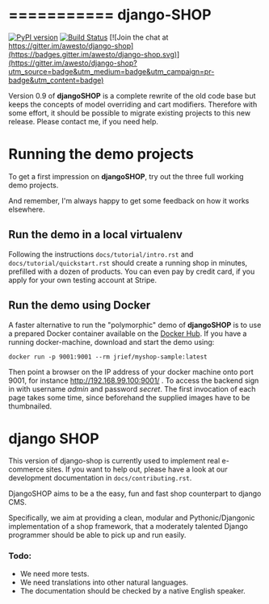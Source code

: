 ===========
django-SHOP
===========

[![PyPI version](https://img.shields.io/pypi/v/django-shop.svg)](https://https://pypi.python.org/pypi/django-shop)
[![Build Status](https://travis-ci.org/awesto/django-shop.svg)](https://travis-ci.org/awesto/django-shop)
[![Join the chat at https://gitter.im/awesto/django-shop](https://badges.gitter.im/awesto/django-shop.svg)](https://gitter.im/awesto/django-shop?utm_source=badge&utm_medium=badge&utm_campaign=pr-badge&utm_content=badge)

Version 0.9 of **djangoSHOP** is a complete rewrite of the old code base but keeps the concepts of
model overriding and cart modifiers. Therefore with some effort, it should be possible to migrate
existing projects to this new release. Please contact me, if you need help.


Running the demo projects
=========================

To get a first impression on **djangoSHOP**, try out the three full working demo projects.

And remember, I'm always happy to get some feedback on how it works elsewhere.


Run the demo in a local virtualenv
----------------------------------

Following the instructions  ``docs/tutorial/intro.rst`` and ``docs/tutorial/quickstart.rst``
should create a running shop in minutes, prefilled with a dozen of products.
You can even pay by credit card, if you apply for your own testing account at Stripe.


Run the demo using Docker
-------------------------

A faster alternative to run the "polymorphic" demo of **djangoSHOP** is to use a prepared Docker
container available on the [Docker Hub](https://hub.docker.com/r/jrief/myshop-sample/). If you
have a running docker-machine, download and start the demo using:

```
docker run -p 9001:9001 --rm jrief/myshop-sample:latest
```

Then point a browser on the IP address of your docker machine onto port 9001, for instance
http://192.168.99.100:9001/ . To access the backend sign in with username *admin* and password
*secret*. The first invocation of each page takes some time, since beforehand the supplied
images have to be thumbnailed.


# django SHOP

This version of django-shop is currently used to implement real e-commerce sites. If you want
to help out, please have a look at our development documentation in ``docs/contributing.rst``.

DjangoSHOP aims to be a the easy, fun and fast shop counterpart to django CMS.

Specifically, we aim at providing a clean, modular and Pythonic/Djangonic implementation of a shop
framework, that a moderately talented Django programmer should be able to pick up and run easily.


### Todo:

* We need more tests.
* We need translations into other natural languages.
* The documentation should be checked by a native English speaker.

